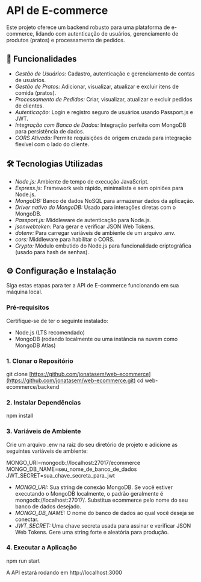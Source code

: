 # API de E-commerce 

Este projeto oferece um backend robusto para uma plataforma de e-commerce, lidando com autenticação de usuários, gerenciamento de produtos (pratos) e processamento de pedidos.

## 🚀 Funcionalidades

- *Gestão de Usuários:* Cadastro, autenticação e gerenciamento de contas de usuários.
- *Gestão de Pratos:* Adicionar, visualizar, atualizar e excluir itens de comida (pratos).
- *Processamento de Pedidos:* Criar, visualizar, atualizar e excluir pedidos de clientes.
- *Autenticação:* Login e registro seguro de usuários usando Passport.js e JWT.
- *Integração com Banco de Dados:* Integração perfeita com MongoDB para persistência de dados.
- *CORS Ativado:* Permite requisições de origem cruzada para integração flexível com o lado do cliente.

## 🛠️ Tecnologias Utilizadas

- *Node.js:* Ambiente de tempo de execução JavaScript.
- *Express.js:* Framework web rápido, minimalista e sem opiniões para Node.js.
- *MongoDB:* Banco de dados NoSQL para armazenar dados da aplicação.
- *Driver nativo do MongoDB:* Usado para interações diretas com o MongoDB.
- *Passport.js:* Middleware de autenticação para Node.js.
- *jsonwebtoken:* Para gerar e verificar JSON Web Tokens.
- *dotenv:* Para carregar variáveis de ambiente de um arquivo .env.
- *cors:* Middleware para habilitar o CORS.
- *Crypto:* Módulo embutido do Node.js para funcionalidade criptográfica (usado para hash de senhas).

## ⚙️ Configuração e Instalação

Siga estas etapas para ter a API de E-commerce funcionando em sua máquina local.

### Pré-requisitos

Certifique-se de ter o seguinte instalado:

- Node.js (LTS recomendado)
- MongoDB (rodando localmente ou uma instância na nuvem como MongoDB Atlas)

### 1. Clonar o Repositório

git clone [https://github.com/jonatasem/web-ecommerce](https://github.com/jonatasem/web-ecommerce.git)
cd web-ecommerce/backend

### 2. Instalar Dependências

npm install

### 3. Variáveis de Ambiente

Crie um arquivo .env na raiz do seu diretório de projeto e adicione as seguintes variáveis de ambiente:

MONGO_URI=mongodb://localhost:27017/ecommerce
MONGO_DB_NAME=seu_nome_de_banco_de_dados
JWT_SECRET=sua_chave_secreta_para_jwt

- *MONGO_URI:* Sua string de conexão MongoDB. Se você estiver executando o MongoDB localmente, o padrão geralmente é mongodb://localhost:27017/. Substitua ecommerce pelo nome do seu banco de dados desejado.
- *MONGO_DB_NAME:* O nome do banco de dados ao qual você deseja se conectar.
- *JWT_SECRET:* Uma chave secreta usada para assinar e verificar JSON Web Tokens. Gere uma string forte e aleatória para produção.

### 4. Executar a Aplicação

npm run start

A API estará rodando em http://localhost:3000

